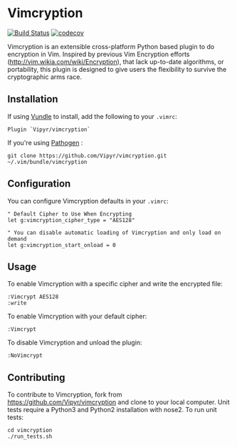 # Vimcryption
[![Build Status](https://travis-ci.org/Vipyr/vimcryption.svg?branch=master)](https://travis-ci.org/Vipyr/vimcryption)
[![codecov](https://codecov.io/gh/Vipyr/vimcryption/branch/master/graph/badge.svg)](https://codecov.io/gh/Vipyr/vimcryption)

Vimcryption is an extensible cross-platform Python based plugin to do encryption in Vim. Inspired by previous Vim Encryption efforts (http://vim.wikia.com/wiki/Encryption), that lack up-to-date algorithms, or portability, this plugin is designed to give users the flexibility to survive the cryptographic arms race. 

## Installation

If using [Vundle](https://github.com/VundleVim/Vundle.vim) to install, add the following to your `.vimrc`:

```
Plugin `Vipyr/vimcryption`
```

If you're using [Pathogen](https://github.com/tpope/vim-pathogen) :

```
git clone https://github.com/Vipyr/vimcryption.git ~/.vim/bundle/vimcryption
```

## Configuration

You can configure Vimcryption defaults in your `.vimrc`:

```
" Default Cipher to Use When Encrypting
let g:vimcryption_cipher_type = "AES128"

" You can disable automatic loading of Vimcryption and only load on demand
let g:vimcryption_start_onload = 0
```

## Usage

To enable Vimcryption with a specific cipher and write the encrypted file:

```
:Vimcrypt AES128
:write
```

To enable Vimcryption with your default cipher:

```
:Vimcrypt
```

To disable Vimcryption and unload the plugin:
```
:NoVimcrypt
```

## Contributing 

To contribute to Vimcryption, fork from https://github.com/Vipyr/vimcryption and clone to your local computer. Unit tests require a Python3 and Python2 installation with nose2. To run unit tests:

```
cd vimcryption
./run_tests.sh
```
